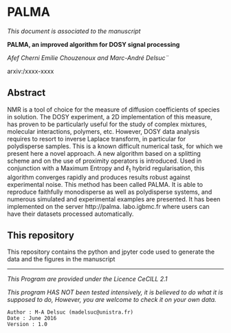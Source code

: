 # PALMA




*This document is associated to the manuscript*

**PALMA, an improved algorithm for DOSY signal processing**

*Afef Cherni Emilie Chouzenoux and Marc-André Delsuc¨*

arxiv:/xxxx-xxxx

## Abstract
NMR is a tool of choice for the measure of diffusion coefficients of species in solution.
The DOSY experiment, a 2D implementation of this measure, has proven to be particularly useful for the study of complex mixtures, molecular interactions, polymers, etc.
However, DOSY data analysis requires to resort to inverse Laplace transform, in particular for polydisperse samples.
This is a known difficult numerical task, for which we present here a novel approach.
A new algorithm based on a splitting scheme and on the use of proximity operators is introduced.
Used in conjunction with a Maximum Entropy and $\ell_1$  hybrid regularisation, this algorithm converges rapidly and produces results robust against experimental noise.
This method has been called PALMA.
It is able to reproduce faithfully monodisperse as well as polydisperse systems, and numerous simulated and experimental examples are presented.
It has been implemented on the server http://palma. labo.igbmc.fr where users can have their datasets processed automatically.

## This repository
This repository contains the python and jpyter code used to generate the data and the figures in the manuscript


---
*This Program are provided under the Licence CeCILL 2.1*

*This program HAS NOT been tested intensively, it is believed to do what it is supposed to do, However, you are welcome to check it on your own data.*

    Author : M-A Delsuc (madelsuc@unistra.fr)
    Date : June 2016
    Version : 1.0
